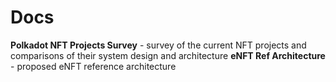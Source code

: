 # Docs

**Polkadot NFT Projects Survey** - survey of the current NFT projects and comparisons of their system design and architecture
**eNFT Ref Architecture** - proposed eNFT reference architecture
